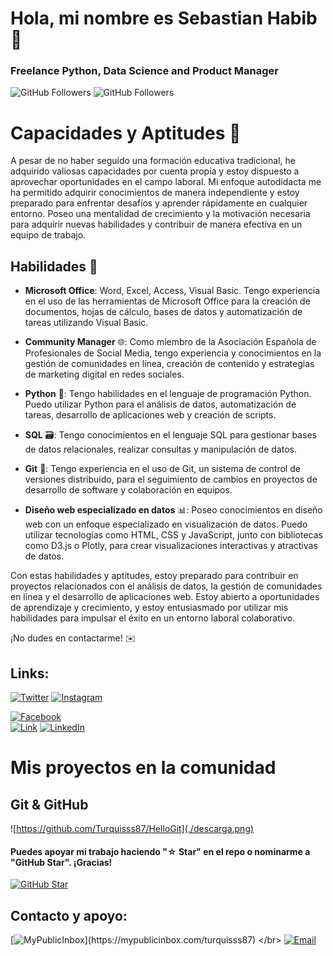 # Hola, mi nombre es Sebastian Habib 👋
### Freelance Python, Data Science and Product Manager


![GitHub Followers](https://img.shields.io/github/followers/turquisss87?style=social)
![GitHub Followers](https://img.shields.io/github/stars/turquisss87?style=social)
# Capacidades y Aptitudes 🚀


A pesar de no haber seguido una formación educativa tradicional, he adquirido valiosas capacidades por cuenta propia y estoy dispuesto a aprovechar oportunidades en el campo laboral. Mi enfoque autodidacta me ha permitido adquirir conocimientos de manera independiente y estoy preparado para enfrentar desafíos y aprender rápidamente en cualquier entorno. Poseo una mentalidad de crecimiento y la motivación necesaria para adquirir nuevas habilidades y contribuir de manera efectiva en un equipo de trabajo.

## Habilidades 💪

- **Microsoft Office**: Word, Excel, Access, Visual Basic. Tengo experiencia en el uso de las herramientas de Microsoft Office para la creación de documentos, hojas de cálculo, bases de datos y automatización de tareas utilizando Visual Basic.

- **Community Manager** 🌐: Como miembro de la Asociación Española de Profesionales de Social Media, tengo experiencia y conocimientos en la gestión de comunidades en línea, creación de contenido y estrategias de marketing digital en redes sociales.

- **Python** 🐍: Tengo habilidades en el lenguaje de programación Python. Puedo utilizar Python para el análisis de datos, automatización de tareas, desarrollo de aplicaciones web y creación de scripts.

- **SQL** 🗃️: Tengo conocimientos en el lenguaje SQL para gestionar bases de datos relacionales, realizar consultas y manipulación de datos.

- **Git** 🐙: Tengo experiencia en el uso de Git, un sistema de control de versiones distribuido, para el seguimiento de cambios en proyectos de desarrollo de software y colaboración en equipos.

- **Diseño web especializado en datos** 📊: Poseo conocimientos en diseño web con un enfoque especializado en visualización de datos. Puedo utilizar tecnologías como HTML, CSS y JavaScript, junto con bibliotecas como D3.js o Plotly, para crear visualizaciones interactivas y atractivas de datos.

Con estas habilidades y aptitudes, estoy preparado para contribuir en proyectos relacionados con el análisis de datos, la gestión de comunidades en línea y el desarrollo de aplicaciones web. Estoy abierto a oportunidades de aprendizaje y crecimiento, y estoy entusiasmado por utilizar mis habilidades para impulsar el éxito en un entorno laboral colaborativo.

¡No dudes en contactarme! ✉️







## Links:


[![Twitter](https://img.shields.io/badge/Twitter-Turquisss87-9cf)](https://twitter.com/turquisss87)
[![Instagram](https://img.shields.io/badge/Instagram-Turquisss87-red)](https://instagram.com/turquisss87)

[![Facebook](https://img.shields.io/badge/Facebook-Turquisss87-orange)](https://facebook.com/turquisss87)
</br>
[![Link](https://img.shields.io/badge/Web-Turquisss87-lightgrey)](https://turquisss87.com)
[![LinkedIn](https://img.shields.io/badge/Linkedin-Turquisss87-blue)](https://www.linkedin.com/in/turquisss87)



# Mis proyectos en la comunidad

## Git & GitHub
![https://github.com/Turquisss87/HelloGit](./descarga.png)



#### Puedes apoyar mi trabajo haciendo "☆ Star" en el repo o nominarme a "GitHub Star". ¡Gracias!

[![GitHub Star](https://img.shields.io/badge/GitHub-Nominar_a_star-yellow?style=for-the-badge&logo=github&logoColor=white&labelColor=101010)](https://stars.github.com/nominate/)


## Contacto y apoyo:

[![MyPublicInbox](https://img.shields.io/badge/MyPublicInbox-MENSAJE+CAFÉ_(RESPUESTA_RÁPIDA)_Gracias!-orange?style=for-the-badge&logo=Microsoft+Outlook&logoColor=white&labelColor=101010)](https://mypublicinbox.com/turquisss87)
</br>
[![Email](https://img.shields.io/badge/Email-Turquisss87-blueviolet)](mailto:turquisss87@gmail.com)
</br>
